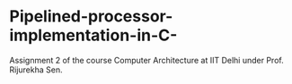# Pipelined-processor-implementation-in-C-
Assignment 2 of the course Computer Architecture at IIT Delhi under Prof. Rijurekha Sen.
